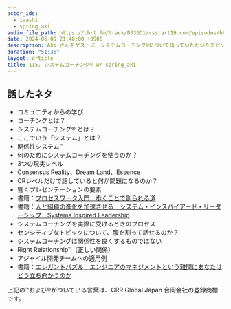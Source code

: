 ```yaml
---
actor_ids:
  - iwashi
  - spring_aki
audio_file_path: https://chrt.fm/track/D33GD1/rss.art19.com/episodes/b64ec67e-41c6-4bc6-918a-8145684fb4b5.mp3
date: 2024-06-09 21:40:00 +0900
description: Aki さんをゲストに、システムコーチング®について語っていただいたエピソードです。
duration: "51:36"
layout: article
title: 115. システムコーチング® w/ spring_aki
---
```


## 話したネタ

- コミュニティからの学び
- コーチングとは？
- システムコーチング® とは？
- ここでいう「システム」とは？
- 関係性システム™
- 何のためにシステムコーチングを使うのか？
- 3つの現実レベル
- Consensus Reality、Dream Land、Essence
- CRレベルだけで話していると何が問題になるのか？　
- 響くプレゼンテーションの要素
- 書籍：[プロセスワーク入門　歩くことで創られる道](https://www.amazon.co.jp/dp/B07FX43J93?&_encoding=UTF8&tag=iwashitw-22&linkCode=ur2&linkId=7d2a39eec5b3eb5724cdb86c3e1e6d61&camp=247&creative=1211)
- 書籍：[人と組織の進化を加速させる　システム・インスパイアード・リーダーシップ　Systems Inspired Leadership](https://www.amazon.co.jp/dp/B0C5QBYDNH?&_encoding=UTF8&tag=iwashitw-22&linkCode=ur2&linkId=dbe480a535df8219240e9fa71a49979f&camp=247&creative=1211)
- システムコーチングを実際に受けるときのプロセス
- センシティブなトピックについて、腹を割って話せるのか？
- システムコーチングは関係性を良くするものではない
- Right Relationship™（正しい関係）
- アジャイル開発チームへの適用例
- 書籍：[エレガントパズル　エンジニアのマネジメントという難問にあなたはどう立ち向かうのか](https://www.amazon.co.jp/dp/4296070916?&linkCode=sl1&tag=iwashitw-22&linkId=9bb7f085449ee6846501fce1ab7db444&language=ja_JP&ref_=as_li_ss_tl)

上記の™および®がついている言葉は、CRR Global Japan 合同会社の登録商標です。